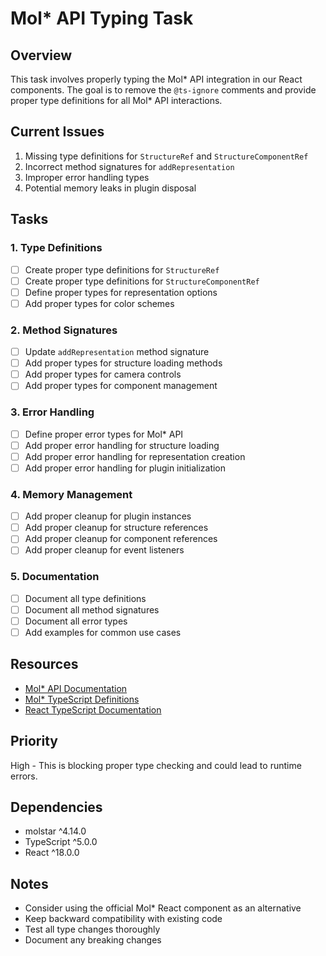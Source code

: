 # Mol* API Typing Task

## Overview
This task involves properly typing the Mol* API integration in our React components. The goal is to remove the `@ts-ignore` comments and provide proper type definitions for all Mol* API interactions.

## Current Issues
1. Missing type definitions for `StructureRef` and `StructureComponentRef`
2. Incorrect method signatures for `addRepresentation`
3. Improper error handling types
4. Potential memory leaks in plugin disposal

## Tasks

### 1. Type Definitions
- [ ] Create proper type definitions for `StructureRef`
- [ ] Create proper type definitions for `StructureComponentRef`
- [ ] Define proper types for representation options
- [ ] Add proper types for color schemes

### 2. Method Signatures
- [ ] Update `addRepresentation` method signature
- [ ] Add proper types for structure loading methods
- [ ] Add proper types for camera controls
- [ ] Add proper types for component management

### 3. Error Handling
- [ ] Define proper error types for Mol* API
- [ ] Add proper error handling for structure loading
- [ ] Add proper error handling for representation creation
- [ ] Add proper error handling for plugin initialization

### 4. Memory Management
- [ ] Add proper cleanup for plugin instances
- [ ] Add proper cleanup for structure references
- [ ] Add proper cleanup for component references
- [ ] Add proper cleanup for event listeners

### 5. Documentation
- [ ] Document all type definitions
- [ ] Document all method signatures
- [ ] Document all error types
- [ ] Add examples for common use cases

## Resources
- [Mol* API Documentation](https://molstar.org/docs/)
- [Mol* TypeScript Definitions](https://github.com/molstar/molstar/tree/master/src/mol-plugin-ui)
- [React TypeScript Documentation](https://reactjs.org/docs/static-type-checking.html)

## Priority
High - This is blocking proper type checking and could lead to runtime errors.

## Dependencies
- molstar ^4.14.0
- TypeScript ^5.0.0
- React ^18.0.0

## Notes
- Consider using the official Mol* React component as an alternative
- Keep backward compatibility with existing code
- Test all type changes thoroughly
- Document any breaking changes 